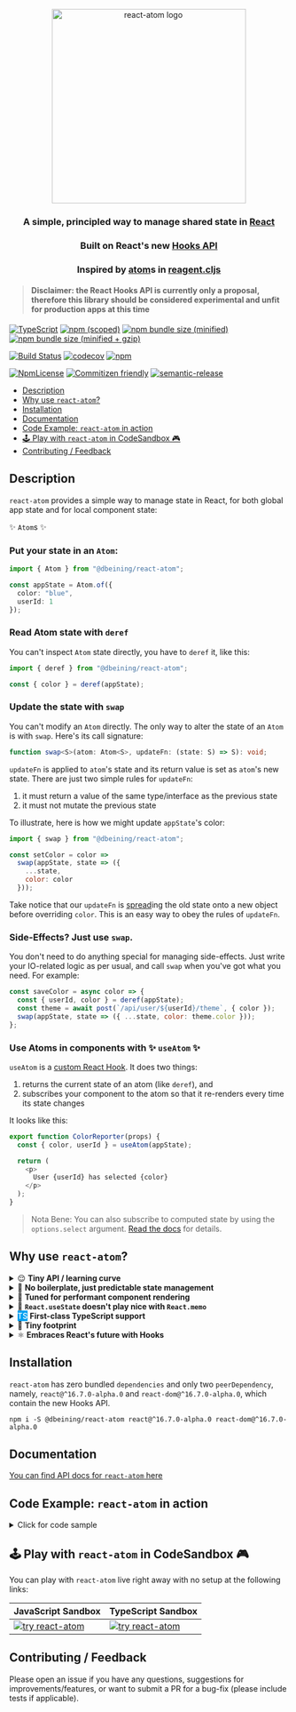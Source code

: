 <div>
  <p align="center">
    <img 
      src="https://document-export.canva.com/DADKGVfSlSY/19/preview/0001-541240887.png"
      height="350"
      width="350"
      alt="react-atom logo" />
  </p>
</div>

<h3 align="center">A simple, principled way to manage shared state in <a href="https://reactjs.org/">React</a></h3>

<h3 align="center">Built on React's new <a href="https://github.com/reactjs/reactjs.org/blob/f203cd5d86c4c611a31a4f72c5a91e2db0858ce3/content/docs/hooks-intro.md">Hooks API</a></h3>

<h3 align="center">Inspired by <a href="https://purelyfunctional.tv/guide/reagent/#atoms">atom</a>s in <a href="https://reagent-project.github.io/">reagent.cljs</a></h3>

> #### Disclaimer: the React Hooks API is currently only a proposal, therefore this library should be considered experimental and unfit for production apps at this time

[![TypeScript](https://badges.frapsoft.com/typescript/version/typescript-next.svg?v=101)](https://github.com/ellerbrock/typescript-badges/)
[![npm (scoped)](https://img.shields.io/npm/v/@dbeining/react-atom.svg)](https://www.npmjs.com/package/@dbeining/react-atom)
[![npm bundle size (minified)](https://img.shields.io/bundlephobia/min/@dbeining/react-atom.svg)](https://bundlephobia.com/result?p=@dbeining/react-atom)
[![npm bundle size (minified + gzip)](https://img.shields.io/bundlephobia/minzip/@dbeining/react-atom.svg)](https://bundlephobia.com/result?p=@dbeining/react-atom)

[![Build Status](https://travis-ci.com/derrickbeining/react-atom.svg?branch=master)](https://travis-ci.com/derrickbeining/react-atom)
[![codecov](https://codecov.io/gh/derrickbeining/react-atom/branch/master/graph/badge.svg)](https://codecov.io/gh/derrickbeining/react-atom)
[![npm](https://img.shields.io/npm/dt/@dbeining/react-atom.svg)](https://www.npmjs.com/package/@dbeining/react-atom)

[![NpmLicense](https://img.shields.io/npm/l/@dbeining/react-atom.svg)](https://www.npmjs.com/package/@dbeining/react-atom)
[![Commitizen friendly](https://img.shields.io/badge/commitizen-friendly-brightgreen.svg)](http://commitizen.github.io/cz-cli/)
[![semantic-release](https://img.shields.io/badge/%20%20%F0%9F%93%A6%F0%9F%9A%80-semantic--release-e10079.svg)](https://github.com/semantic-release/semantic-release)

- [Description](#description)
- [Why use `react-atom`?](#why-use-react-atom)
- [Installation](#installation)
- [Documentation](#documentation)
- [Code Example: `react-atom` in action](#code-example-react-atom-in-action)
- [🕹️ Play with `react-atom` in CodeSandbox 🎮️](#%F0%9F%95%B9%EF%B8%8F-play-with-react-atom-in-codesandbox-%F0%9F%8E%AE%EF%B8%8F)
- [Contributing / Feedback](#contributing--feedback)

## Description

`react-atom` provides a simple way to manage state in React, for both global app state and for local component state:

✨ `Atom`s ✨

### Put your state in an `Atom`:

```ts
import { Atom } from "@dbeining/react-atom";

const appState = Atom.of({
  color: "blue",
  userId: 1
});
```

### Read Atom state with `deref`

You can't inspect `Atom` state directly, you have to `deref` it, like this:

```js
import { deref } from "@dbeining/react-atom";

const { color } = deref(appState);
```

### Update the state with `swap`

You can't modify an `Atom` directly. The only way to alter the state of an `Atom` is with `swap`. Here's its call signature:

```ts
function swap<S>(atom: Atom<S>, updateFn: (state: S) => S): void;
```

`updateFn` is applied to `atom`'s state and its return value is set as `atom`'s new state. There are just two simple rules for `updateFn`:

1. it must return a value of the same type/interface as the previous state
2. it must not mutate the previous state

To illustrate, here is how we might update `appState`'s color:

```js
import { swap } from "@dbeining/react-atom";

const setColor = color =>
  swap(appState, state => ({
    ...state,
    color: color
  }));
```

Take notice that our `updateFn` is [spread](https://developer.mozilla.org/en-US/docs/Web/JavaScript/Reference/Operators/Spread_syntax)ing the old state onto a new object before overriding `color`. This is an easy way to obey the rules of `updateFn`.

### Side-Effects? Just use `swap`.

You don't need to do anything special for managing side-effects. Just write your IO-related logic as per usual, and call `swap` when you've got what you need. For example:

```js
const saveColor = async color => {
  const { userId, color } = deref(appState);
  const theme = await post(`/api/user/${userId}/theme`, { color });
  swap(appState, state => ({ ...state, color: theme.color }));
};
```

### Use Atoms in components with ✨ `useAtom` ✨

`useAtom` is a [custom React Hook][customhooksurl]. It does two things:

1. returns the current state of an atom (like `deref`), and
2. subscribes your component to the atom so that it re-renders every time its state changes

It looks like this:

```js
export function ColorReporter(props) {
  const { color, userId } = useAtom(appState);

  return (
    <p>
      User {userId} has selected {color}
    </p>
  );
}
```

> Nota Bene: You can also subscribe to computed state by using the `options.select` argument. [Read the docs](https://derrickbeining.github.io/react-atom/globals.html#useatom) for details.

###

## Why use `react-atom`?

<details>
  <summary>
    😌 <strong>Tiny API / learning curve</strong>
  </summary>
  <blockquote>
    A total of five functions, and most of the time you'll only need three of them.
  </blockquote>
</details>
<details>
  <summary>
    🚫 <strong>No boilerplate, just predictable state management</strong>   
  </summary>
  <blockquote>
   Reducers? Actions? Thunks? Sagas? Forget about it. 
  </blockquote>
</details>
<details>
  <summary>
    🎵 <strong>Tuned for performant component rendering</strong>   
  </summary>
  <blockquote>
  The <code>useAtom</code> hook accepts an optional <code>select</code> function that lets components subscribe to computed state. That means the component will only re-render when the value returned from <code>select</code> changes.
  </blockquote>
</details>
<details>
  <summary>
    😬 <strong><code>React.useState</code> doesn't play nice with <code>React.memo</code></strong>
  </summary>

`useState` is cool until you realize that in most cases it forces you to pass new function instances through props on every render because you usually need to wrap the `setState` function in another function. That makes it hard to take advantage of `React.memo`. For example:

```jsx
function Awkwardddd(props) {
  const [name, setName] = useState("");
  const [bigState, setBigState] = useState({ ...useYourImagination });

  const updateName = evt => setName(evt.target.value);
  const handleDidComplete = val => setBigState({ ...bigState, inner: val });

  return (
    <>
      <input type="text" value={name} onChange={updateName} />
      <ExpensiveButMemoized onComplete={handleDidComplete} />
    </>
  );
}
```

Every time `input` fires `onChange`, `ExpensiveButMemoized` has to re-render because `handleDidComplete` is not strictly equal (===) to the last instance passed down.

The React docs admit this is awkward and [suggest using Context to work around it](https://reactjs.org/docs/hooks-faq.html#how-to-avoid-passing-callbacks-down), because [the alternative is super convoluted](https://reactjs.org/docs/hooks-faq.html#how-to-read-an-often-changing-value-from-usecallback).

With `react-atom`, this problem doesn't even exist. You can define your update functions outside the component so they are referentially stable across renders.

```jsx
const state = Atom.of({ name, bigState: { ...useYourImagination } });
const updateName = evt =>
  swap(state, s => ({
    ...s,
    name: evt.target.value
  }));
const handleDidComplete = val =>
  swap(state, s => ({
    ...s,
    bigState: {
      ...s.bigState,
      inner: val
    }
  }));

function SoSmoooooth(props) {
  const { name, bigState } = useAtom(state);

  return (
    <>
      <input type="text" value={name} onChange={updateName} />
      <ExpensiveButMemoized data={bigState} onComplete={handleDidComplete} />
    </>
  );
}
```

</details>
<details>
  <summary>
    <span style="background:#00a1f1;color:white;font-weight:500;padding:1px 0px;">TS</span> <strong>First-class TypeScript support</strong>   
  </summary>
  <blockquote>
  <code>react-atom</code> is written in TypeScript so that every release is published with correct, high quality typings.
  </blockquote>
</details>
<details>
  <summary>
  👣 <strong>Tiny footprint</strong> 
  </summary>
<blockquote>
  <a href="https://bundlephobia.com/result?p=@dbeining/react-atom">
    <image 
      src="https://img.shields.io/bundlephobia/min/@dbeining/react-atom.svg" 
      alt="react-atom minified file size"/>
  </a>

  <a href="https://bundlephobia.com/result?p=@dbeining/react-atom">
    <image 
      src="https://img.shields.io/bundlephobia/minzip/@dbeining/react-atom.svg" 
      alt="react-atom minified+gzipped file size"/>
  </a>
  </blockquote>
</details>
<details>
  <summary>
    ⚛️ <strong>Embraces React's future with Hooks</strong>   
  </summary>
  <blockquote>
  Hooks will make <code>class</code> components and their kind (higher-order components, render-prop components, and function-as-child components) obsolete. <code>react-atom</code> makes it easy to manage shared state with just function components and hooks.
  </blockquote>
</details>

## Installation

`react-atom` has zero bundled `dependencies` and only two `peerDependency`,
namely, `react@^16.7.0-alpha.0` and `react-dom@^16.7.0-alpha.0`, which contain
the new Hooks API.

```
npm i -S @dbeining/react-atom react@^16.7.0-alpha.0 react-dom@^16.7.0-alpha.0
```

## Documentation

[You can find API docs for `react-atom` here](https://derrickbeining.github.io/react-atom/)

## Code Example: `react-atom` in action

<details>
  <summary>
   Click for code sample 
  </summary>

```jsx
import React from "react";
import ReactDOM from "react-dom";
import { Atom, useAtom, swap } from "@dbeining/react-atom";

//------------------------ APP STATE ------------------------------//

const stateAtom = Atom.of({
  count: 0,
  text: "",
  data: {
    // ...just imagine
  }
});

//------------------------ EFFECTS ------------------------------//

const increment = () =>
  swap(stateAtom, state => ({
    ...state,
    count: state.count + 1
  }));

const decrement = () =>
  swap(stateAtom, state => ({
    ...state,
    count: state.count - 1
  }));

const updateText = evt =>
  swap(stateAtom, state => ({
    ...state,
    text: evt.target.value
  }));

const loadSomething = () =>
  fetch("https://jsonplaceholder.typicode.com/todos/1")
    .then(res => res.json())
    .then(data => swap(stateAtom, state => ({ ...state, data })))
    .catch(console.error);

//------------------------ COMPONENT ------------------------------//

export const App = () => {
  const { count, data, text } = useAtom(stateAtom);

  return (
    <div>
      <p>Count: {count}</p>
      <p>Text: {text}</p>

      <button onClick={increment}>Moar</button>
      <button onClick={decrement}>Less</button>
      <button onClick={loadSomething}>Load Data</button>
      <input type="text" onChange={updateText} value={text} />

      <p>{JSON.stringify(data, null, "  ")}</p>
    </div>
  );
};

ReactDOM.render(<App />, document.getElementById("root"));
```

</details>

## 🕹️ Play with `react-atom` in CodeSandbox 🎮️

You can play with `react-atom` live right away with no setup at the following links:

| JavaScript Sandbox              | TypeScript Sandbox              |
| ------------------------------- | ------------------------------- |
| [![try react-atom][imgurl]][js] | [![try react-atom][imgurl]][ts] |

## Contributing / Feedback

Please open an issue if you have any questions, suggestions for
improvements/features, or want to submit a PR for a bug-fix (please include
tests if applicable).

[customhooksurl]: https://github.com/reactjs/reactjs.org/blob/b7262e78b6efe1d7901afd851fb9cbef5414b361/content/docs/hooks-custom.md
[hooksurl]: https://github.com/reactjs/reactjs.org/blob/f203cd5d86c4c611a31a4f72c5a91e2db0858ce3/content/docs/hooks-intro.md
[imgurl]: https://codesandbox.io/static/img/play-codesandbox.svg
[js]: https://codesandbox.io/s/m3x9wn6kmy
[ts]: https://codesandbox.io/s/km72yynqov
